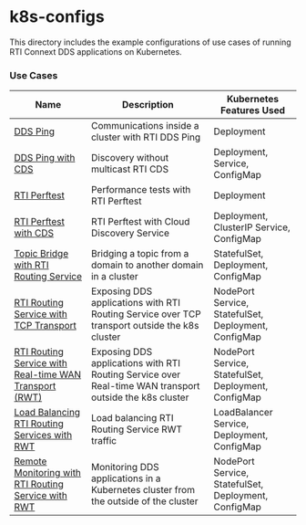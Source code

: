 # k8s-configs
This directory includes the example configurations of use cases of running RTI Connext DDS applications on Kubernetes. 

### Use Cases

|Name | Description | Kubernetes Features Used |
------------- | ------------- | ------------  |
|[DDS Ping](ddsping/) | Communications inside a cluster with RTI DDS Ping | Deployment  |
|[DDS Ping with CDS](ddsping_cds/) | Discovery without multicast RTI CDS | Deployment, Service, ConfigMap |
|[RTI Perftest](perftest/) | Performance tests with RTI Perftest | Deployment|
|[RTI Perftest with CDS](perftest_cds/) | RTI Perftest with Cloud Discovery Service | Deployment, ClusterIP Service, ConfigMap | 
|[Topic Bridge with RTI Routing Service](routingservice_topic_bridge/) | Bridging a topic from a domain to another domain in a cluster | StatefulSet, Deployment, ConfigMap | 
|[RTI Routing Service with TCP Transport](routingservice_tcp/) | Exposing DDS applications with RTI Routing Service over TCP transport outside the k8s cluster | NodePort Service, StatefulSet, Deployment, ConfigMap | 
|[RTI Routing Service with Real-time WAN Transport (RWT)](routingservice_rwt/) | Exposing DDS applications with RTI Routing Service over Real-time WAN transport outside the k8s cluster | NodePort Service, StatefulSet, Deployment, ConfigMap | 
|[Load Balancing RTI Routing Services with RWT](routingservice_rwt_lb/) | Load balancing RTI Routing Service RWT traffic | LoadBalancer Service, Deployment, ConfigMap | 
|[Remote Monitoring with RTI Routing Service with RWT](routingservice_rwt_monitoring/) | Monitoring DDS applications in a Kubernetes cluster from the outside of the cluster | NodePort Service, StatefulSet, Deployment, ConfigMap | 
